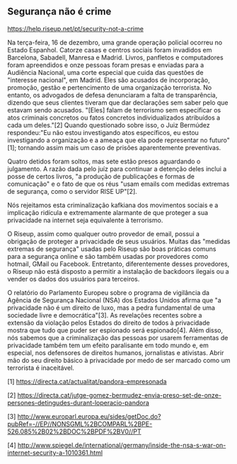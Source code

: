 ## Segurança não é crime

https://help.riseup.net/pt/security-not-a-crime

Na terça-feira, 16 de dezembro, uma grande operação policial ocorreu no Estado Espanhol. Catorze casas e centros sociais foram invadidos em Barcelona, Sabadell, Manresa e Madrid. Livros, panfletos e computadores foram apreendidos e onze pessoas foram presas e enviadas para a Audiência Nacional, uma corte especial que cuida das questões de "interesse nacional", em Madrid. Eles são acusados de incorporação, promoção, gestão e pertencimento de uma organização terrorista. No entanto, os advogados de defesa denunciaram a falta de transparência, dizendo que seus clientes tiveram que dar declarações sem saber pelo que estavam sendo acusados. "[Eles] falam de terrorismo sem especificar os atos criminais concretos ou fatos concretos individualizados atribuídos a cada um deles."[2] Quando questionado sobre isso, o Juiz Bermúdez respondeu:"Eu não estou investigando atos específicos, eu estou investigando a organização e a ameaça que ela pode representar no futuro"[1]; tornando assim mais um caso de prisões aparentemente preventivas.

Quatro detidos foram soltos, mas sete estão presos aguardando o julgamento. A razão dada pelo juíz para continuar a detenção deles inclui a posse de certos livros, "a produção de publicações e formas de comunicação" e o fato de que os réus "usam emails com medidas extremas de segurança, como o servidor RISE UP"[2].

Nós rejeitamos esta criminalização kafkiana dos movimentos sociais e a implicação ridícula e extremamente alarmante de que proteger a sua privacidade na internet seja equivalente à terrorismo.

O Riseup, assim como qualquer outro provedor de email, possui a obrigação de proteger a privacidade de seus usuários. Muitas das "medidas extremas de segurança" usadas pelo Riseup são boas práticas comuns para a segurança online e são também usadas por provedores como hotmail, GMail ou Facebook. Entretanto, diferentemente desses provedores, o Riseup não está disposto a permitir a instalação de backdoors ilegais ou a vender os dados dos usuários para terceiros.

O relatório do Parlamento Europeu sobre o programa de vigilância da Agência de Segurança Nacional (NSA) dos Estados Unidos afirma que "a privacidade não é um direito de luxo, mas a pedra fundamental de uma sociedade livre e democrática"[3]. As revelações recentes sobre a extensão da violação pelos Estados do direito de todos à privacidade mostra que tudo que puder ser espionado será espionado[4]. Além disso, nós sabemos que a criminalização das pessoas por usarem ferramentas de privacidade também tem um efeito paralisante em todo mundo e, em especial, nos defensores de direitos humanos, jornalistas e ativistas. Abrir mão do seu direito básico à privacidade por medo de ser marcado como um terrorista é inaceitável.

[1] https://directa.cat/actualitat/pandora-empresonada

[2] https://directa.cat/jutge-gomez-bermudez-envia-preso-set-de-onze-persones-detingudes-durant-loperacio-pandora

[3] http://www.europarl.europa.eu/sides/getDoc.do?pubRef=-//EP//NONSGML%2BCOMPARL%2BPE-526.085%2B02%2BDOC%2BPDF%2BV0//PT

[4] http://www.spiegel.de/international/germany/inside-the-nsa-s-war-on-internet-security-a-1010361.html
